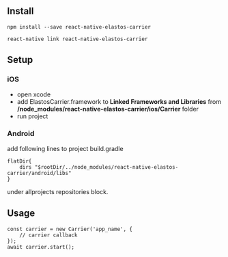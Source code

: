 ## Install
```
npm install --save react-native-elastos-carrier

react-native link react-native-elastos-carrier
```

## Setup
### iOS
* open xcode
* add ElastosCarrier.framework to **Linked Frameworks and Libraries** from **/node_modules/react-native-elastos-carrier/ios/Carrier** folder
* run project


### Android
add following lines to project build.gradle 
```
flatDir{
    dirs "$rootDir/../node_modules/react-native-elastos-carrier/android/libs"
}
```
under allprojects repositories block.


## Usage
```
const carrier = new Carrier('app_name', {
    // carrier callback
});
await carrier.start();
```